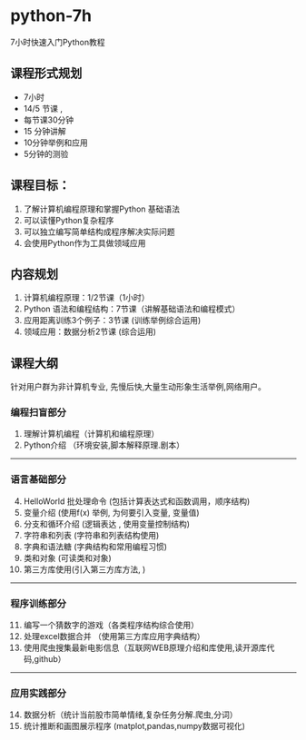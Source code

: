 # python-7h
7小时快速入门Python教程

## 课程形式规划
- 7小时 
- 14/5 节课 ,
- 每节课30分钟 
- 15 分钟讲解
- 10分钟举例和应用 
- 5分钟的测验 

## 课程目标：
1.   了解计算机编程原理和掌握Python 基础语法
2.   可以读懂Python复杂程序
3.   可以独立编写简单结构成程序解决实际问题
4.   会使用Python作为工具做领域应用


## 内容规划
1. 计算机编程原理：1/2节课（1小时）
2. Python 语法和编程结构：7节课（讲解基础语法和编程模式）
3. 应用距离训练3个例子：3节课 (训练举例综合运用)
4. 领域应用：数据分析2节课 (综合运用)

## 课程大纲
针对用户群为非计算机专业, 先慢后快,大量生动形象生活举例,网络用户。
### 编程扫盲部分
1.  理解计算机编程（计算机和编程原理）
2.  Python介绍 （环境安装,脚本解释原理.剧本）

------------

### 语言基础部分

4.  HelloWorld 批处理命令 (包括计算表达式和函数调用，顺序结构)
5.  变量介绍 (使用f(x) 举例, 为何要引入变量, 变量值)
6.  分支和循环介绍 (逻辑表达 , 使用变量控制结构)
7.  字符串和列表 (字符串和列表结构使用)
8.  字典和语法糖 (字典结构和常用编程习惯)
9.  类和对象 (可读类和对象)
10. 第三方库使用(引入第三方库方法, )

------------
### 程序训练部分

11.  编写一个猜数字的游戏（各类程序结构综合使用）
12.  处理excel数据合并 （使用第三方库应用字典结构）
13.  使用爬虫搜集最新电影信息（互联网WEB原理介绍和库使用,读开源库代码,github）

------------
### 应用实践部分

14.  数据分析（统计当前股市简单情绪,复杂任务分解.爬虫,分词）
15.  统计推断和画图展示程序 (matplot,pandas,numpy数据可视化)



